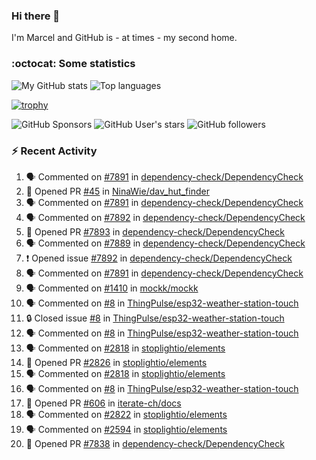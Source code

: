### Hi there 👋

I'm Marcel and GitHub is - at times - my second home.

<!--
**marcelstoer/marcelstoer** is a ✨ _special_ ✨ repository because its `README.md` (this file) appears on your GitHub profile.

Here are some ideas to get you started:

- 🔭 I’m currently working on ...
- 🌱 I’m currently learning ...
- 👯 I’m looking to collaborate on ...
- 🤔 I’m looking for help with ...
- 💬 Ask me about ...
- 📫 How to reach me: ...
- 😄 Pronouns: ...
- ⚡ Fun fact: ...
-->

### :octocat: Some statistics

<!-- https://github.com/anuraghazra/github-readme-stats -->

![My GitHub stats](https://github-readme-stats.vercel.app/api?username=marcelstoer&count_private=true&show_icons=true&hide_title=true)
![Top languages](https://github-readme-stats.vercel.app/api/top-langs/?username=marcelstoer&layout=compact&count_private=true&show_icons=true&hide_title=true&langs_count=10)

[![trophy](https://github-profile-trophy.vercel.app/?username=marcelstoer)](https://github.com/marcelstoer)

![GitHub Sponsors](https://img.shields.io/github/sponsors/marcelstoer?style=social)
![GitHub User's stars](https://img.shields.io/github/stars/marcelstoer?style=social)
![GitHub followers](https://img.shields.io/github/followers/marcelstoer?style=social)

### :zap: Recent Activity

<!--START_SECTION:activity-->
1. 🗣 Commented on [#7891](https://github.com/dependency-check/DependencyCheck/issues/7891#issuecomment-3233949294) in [dependency-check/DependencyCheck](https://github.com/dependency-check/DependencyCheck)
2. 💪 Opened PR [#45](https://github.com/NinaWie/dav_hut_finder/pull/45) in [NinaWie/dav_hut_finder](https://github.com/NinaWie/dav_hut_finder)
3. 🗣 Commented on [#7891](https://github.com/dependency-check/DependencyCheck/issues/7891#issuecomment-3228097178) in [dependency-check/DependencyCheck](https://github.com/dependency-check/DependencyCheck)
4. 🗣 Commented on [#7892](https://github.com/dependency-check/DependencyCheck/issues/7892#issuecomment-3228067940) in [dependency-check/DependencyCheck](https://github.com/dependency-check/DependencyCheck)
5. 💪 Opened PR [#7893](https://github.com/dependency-check/DependencyCheck/pull/7893) in [dependency-check/DependencyCheck](https://github.com/dependency-check/DependencyCheck)
6. 🗣 Commented on [#7889](https://github.com/dependency-check/DependencyCheck/issues/7889#issuecomment-3227924974) in [dependency-check/DependencyCheck](https://github.com/dependency-check/DependencyCheck)
7. ❗ Opened issue [#7892](https://github.com/dependency-check/DependencyCheck/issues/7892) in [dependency-check/DependencyCheck](https://github.com/dependency-check/DependencyCheck)
8. 🗣 Commented on [#7891](https://github.com/dependency-check/DependencyCheck/issues/7891#issuecomment-3227848478) in [dependency-check/DependencyCheck](https://github.com/dependency-check/DependencyCheck)
9. 🗣 Commented on [#1410](https://github.com/mockk/mockk/issues/1410#issuecomment-3193898997) in [mockk/mockk](https://github.com/mockk/mockk)
10. 🗣 Commented on [#8](https://github.com/ThingPulse/esp32-weather-station-touch/issues/8#issuecomment-3160529498) in [ThingPulse/esp32-weather-station-touch](https://github.com/ThingPulse/esp32-weather-station-touch)
11. 🔒 Closed issue [#8](https://github.com/ThingPulse/esp32-weather-station-touch/issues/8) in [ThingPulse/esp32-weather-station-touch](https://github.com/ThingPulse/esp32-weather-station-touch)
12. 🗣 Commented on [#8](https://github.com/ThingPulse/esp32-weather-station-touch/issues/8#issuecomment-3160316692) in [ThingPulse/esp32-weather-station-touch](https://github.com/ThingPulse/esp32-weather-station-touch)
13. 🗣 Commented on [#2818](https://github.com/stoplightio/elements/pull/2818#issuecomment-3157870146) in [stoplightio/elements](https://github.com/stoplightio/elements)
14. 💪 Opened PR [#2826](https://github.com/stoplightio/elements/pull/2826) in [stoplightio/elements](https://github.com/stoplightio/elements)
15. 🗣 Commented on [#2818](https://github.com/stoplightio/elements/pull/2818#issuecomment-3157830037) in [stoplightio/elements](https://github.com/stoplightio/elements)
16. 🗣 Commented on [#8](https://github.com/ThingPulse/esp32-weather-station-touch/issues/8#issuecomment-3150774009) in [ThingPulse/esp32-weather-station-touch](https://github.com/ThingPulse/esp32-weather-station-touch)
17. 💪 Opened PR [#606](https://github.com/iterate-ch/docs/pull/606) in [iterate-ch/docs](https://github.com/iterate-ch/docs)
18. 🗣 Commented on [#2822](https://github.com/stoplightio/elements/pull/2822#issuecomment-3140266204) in [stoplightio/elements](https://github.com/stoplightio/elements)
19. 🗣 Commented on [#2594](https://github.com/stoplightio/elements/pull/2594#issuecomment-3140143955) in [stoplightio/elements](https://github.com/stoplightio/elements)
20. 💪 Opened PR [#7838](https://github.com/dependency-check/DependencyCheck/pull/7838) in [dependency-check/DependencyCheck](https://github.com/dependency-check/DependencyCheck)
<!--END_SECTION:activity-->

